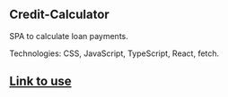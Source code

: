 ##  Credit-Calculator

SPA to calculate loan payments.

Technologies: CSS, JavaScript, TypeScript, React, fetch.

## [Link to use](https://vladimirgromyko.github.io/credit-calculator/)
